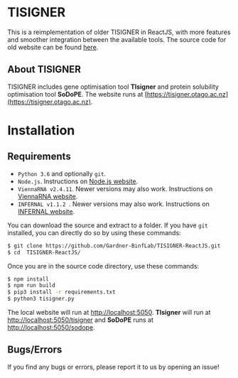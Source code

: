 # TISIGNER
This is a reimplementation of older TISIGNER in ReactJS, with more features and smoother integration between the available tools. The source code for old website can be found [here](https://github.com/Gardner-BinfLab/TIsigner/tree/master/TIsigner_web).

## About TISIGNER
TISIGNER includes gene optimisation tool **TIsigner** and protein solubility optimisation tool **SoDoPE**. The website runs at [https://tisigner.otago.ac.nz](https://tisigner.otago.ac.nz).

# Installation

## Requirements
 - ```Python 3.6``` and optionally ```git```.
 - ```Node.js```. Instructions on [Node.js website](https://nodejs.org/en/).
 - ```ViennaRNA v2.4.11```. Newer versions may also work. Instructions on [ViennaRNA website](https://www.tbi.univie.ac.at/RNA/).
 - ```INFERNAL v1.1.2 ```. Newer versions may also work. Instructions on [INFERNAL website](http://eddylab.org/infernal/).

You can download the source and extract to a folder. If you have ```git``` installed, you can directly do so by using these commands:

```sh
$ git clone https://github.com/Gardner-BinfLab/TISIGNER-ReactJS.git
$ cd  TISIGNER-ReactJS/
```
Once you are in the source code directory, use these commands:
```sh
$ npm install
$ npm run build
$ pip3 install -r requirements.txt
$ python3 tisigner.py
```

The local website will run at [http://localhost:5050](http://localhost:5050).
**TIsigner** will run at [http://localhost:5050/tisigner](http://localhost:5050/tisigner) and **SoDoPE** runs at [http://localhost:5050/sodope](http://localhost:5050/sodope).

## Bugs/Errors
If you find any bugs or errors, please report it to us by opening an issue!
